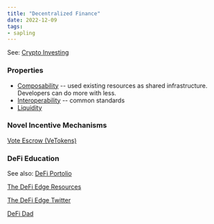 ```yaml
---
title: "Decentralized Finance"
date: 2022-12-09
tags:
- sapling
---
```



See: [Crypto Investing](/notes/Crypto%20Investing.md)


### Properties
* [Composability](/notes/Composability.md) -- used existing resources as shared infrastructure. Developers can do more with less. 
* [Interoperability](/notes/Interoperability.md) -- common standards
* [Liquidity](/content/notes/Liquidity.md)

### Novel Incentive Mechanisms
[Vote Escrow (VeTokens)](/notes/Vote%20Escrow%20(VeTokens).md)

### DeFi Education
See also: [DeFi Portolio](/notes/DeFi%20Portolio.md)

[The DeFi Edge Resources](https://www.thedefiedge.com/resources/)

[The DeFi Edge Twitter](https://twitter.com/thedefiedge)

[DeFi Dad](https://twitter.com/DeFi_Dad)






